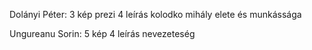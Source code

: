 Dolányi Péter:
3 kép 
prezi
4 leírás
kolodko mihály elete és munkássága

Ungureanu Sorin:
5 kép
4 leírás 
nevezeteség
